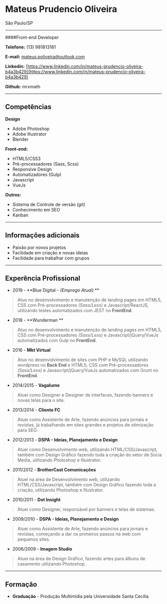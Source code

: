 # Mateus Prudencio Oliveira
São Paulo/SP

---
####Front-end Developer

**Telefone:** (13) 981813181

**E-mail:** mateus.poliveira@outlook.com

**Linkedin:** [https://www.linkedin.com/in/mateus-prudencio-oliveira-b4a3b429](https://www.linkedin.com/in/mateus-prudencio-oliveira-b4a3b429)

**Github:** mrxmath

---

## Competências
**Design**
* Adobe Photoshop
* Adobe Illustrator
* Blender


**Front-end:**
* HTML5/CSS3
* Pré-processadores (Sass, Scss)
* Responsive Design
* Automatizadores (Gulp)
* Javascript
* VueJs


**Outros:**
* Sistema de Controle de versão *(git)*
* Conhecimento em SEO
* Kanban

---

## Informações adicionais

* Paixão por novos projetos
* Facilidade em criação e novas ideias
* Facilidade para trabalhar com grupos

---

## Experência Profissional

* 2019 - **Blue Digital - *(Emprego Atual)* **
> Atuo no desenvolvimento e manutenção de landing pages em HTML5, CSS com Pré-processadores *(Sass/Less)* e Javascript/ReactJS, utilizando testes automatizados com JEST no **FrontEnd**.

* 2018 - **Wunderman **
> Atuo no desenvolvimento e manutenção de landing pages em HTML5, CSS com Pré-processadores *(Sass/Less)* e Javascript/jQuery/VueJs automatizados com Gulp no **FrontEnd**.

* 2016 - **Mkt Virtual**
> Atuo no desenvolvimento de sites com PHP e MySQL utilizando wordpress no **Back End** e HTML5, CSS com Pré-processadores *(Sass/Less)* e Javascript/jQuery/VueJs automatizados com Grunt no **FrontEnd**.


* 2014/2015 - **Vagalume**
> Atuei como Designer e Designer de interfaces, fazendo banners e novas telas para o site.


* 2013/2014 - **Cliente FC**
> Atuei como Assistente de Arte, fazendo anúncios para jornais e revistas, já trabalhando em sites grandes e projetos de otimização para SEO.


* 2012/2013 - **DSPA - Ideias, Planejamento e Design**
> Atuei como Desenvolvimento web, utilizando HTML/CSS/Javascript, também com Design Gráfico fazendo toda a criação do setor de Socia Media, utilizando Photoshop e Illustrator.


* 2011/2012 - **BrotherCast Comunicações**
> Atuei na área de Desenvolvimento web, utilizando HTML/CSS/Javascript, também com Design Gráfico fazendo toda a criação, utilizando Photoshop e Illustrator.


* 2010/2011 - **Dot Insight**
> Atuei como Designer, responsável por banners e telas de sistemas.


* 2009/2010 - **DSPA - Ideias, Planejamento e Design**
> Atuei como Assistente de Arte, fazendo anúncios para jornais e revistas, começando a dar os primeiros passos na web com pequenos sites.


* 2006/2009 - **Imagem Studio**
> Atuei na área de Design Gráfico, fazendo artes para álbuns de casamento utilizando Photoshop.

---

## Formação

* **Graduação** - Produção Multimídia pela Universidade Santa Cecília
